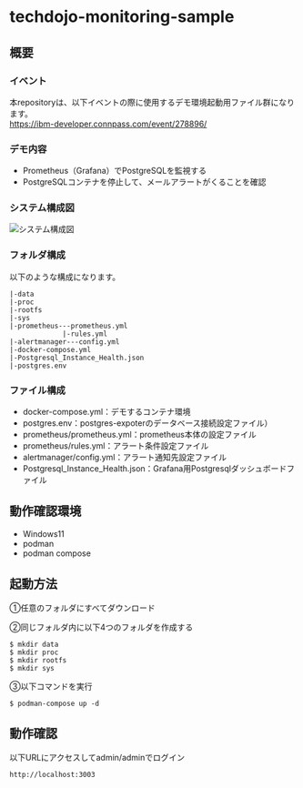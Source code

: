 # techdojo-monitoring-sample
## 概要
### イベント
本repositoryは、以下イベントの際に使用するデモ環境起動用ファイル群になります。<br>
https://ibm-developer.connpass.com/event/278896/

### デモ内容
* Prometheus（Grafana）でPostgreSQLを監視する
* PostgreSQLコンテナを停止して、メールアラートがくることを確認

### システム構成図
![システム構成図](https://github.com/IBMDeveloperTokyo/techdojo-monitoring-sample/assets/99166088/c4a35d82-c6ae-4534-a07d-c338e2e4d0c6)

### フォルダ構成
以下のような構成になります。
```
|-data
|-proc
|-rootfs
|-sys
|-prometheus---prometheus.yml
             |-rules.yml
|-alertmanager---config.yml
|-docker-compose.yml
|-Postgresql_Instance_Health.json
|-postgres.env

```

### ファイル構成
* docker-compose.yml：デモするコンテナ環境
* postgres.env：postgres-expoterのデータベース接続設定ファイル）
* prometheus/prometheus.yml：prometheus本体の設定ファイル
* prometheus/rules.yml：アラート条件設定ファイル
* alertmanager/config.yml：アラート通知先設定ファイル
* Postgresql_Instance_Health.json：Grafana用Postgresqlダッシュボードファイル

## 動作確認環境
* Windows11
* podman
* podman compose

## 起動方法
➀任意のフォルダにすべてダウンロード

➁同じフォルダ内に以下4つのフォルダを作成する
```
$ mkdir data
$ mkdir proc
$ mkdir rootfs
$ mkdir sys
```

➂以下コマンドを実行
```
$ podman-compose up -d
```

## 動作確認
以下URLにアクセスしてadmin/adminでログイン
```
http://localhost:3003
```
